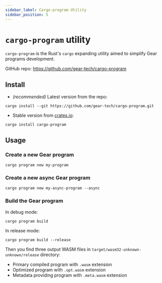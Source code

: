 ```yaml
---
sidebar_label: Cargo-program Utility
sidebar_position: 5
---
```


# `cargo-program` utility

`cargo-program` is the Rust's `cargo` expanding utility aimed to simplify Gear programs development.

GitHub repo: https://github.com/gear-tech/cargo-program

## Install

- *(recommended)* Latest version from the repo:

```
cargo install --git https://github.com/gear-tech/cargo-program.git
```

- Stable version from [crates.io](https://crates.io/crates/cargo-program):

```
cargo install cargo-program
```

## Usage

###  Create a new Gear program

```
cargo program new my-program
```

###  Create a new async Gear program

```
cargo program new my-async-program --async
```

### Build the Gear program

In debug mode:

```
cargo program build
```

In release mode:

```
cargo program build --release
```

Then you find three output WASM files in `target/wasm32-unknown-unknown/release` directory:

- Primary compiled program with `.wasm` extension
- Optimized program with `.opt.wasm` extension
- Metadata providing program with `.meta.wasm` extension
